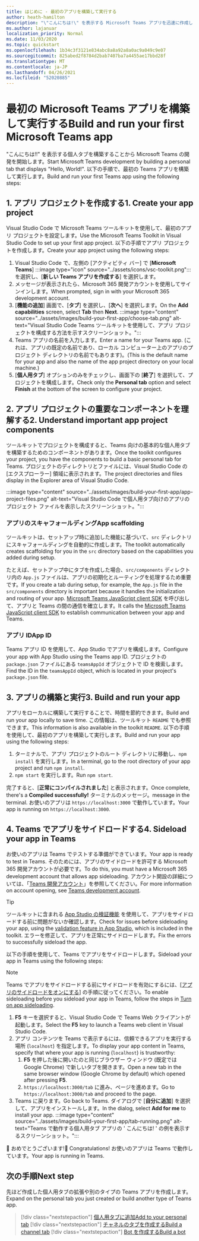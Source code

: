```yaml
---
title: はじめに - 最初のアプリを構築して実行する
author: heath-hamilton
description: "\"こんにちは!\" を表示する Microsoft Teams アプリを迅速に作成します。 Microsoft Teams のツールキットを使用したメッセージ。"
ms.author: lajanuar
localization_priority: Normal
ms.date: 11/03/2020
ms.topic: quickstart
ms.openlocfilehash: 1b34c3f3121e834abc8a8a92a8a0ac9a049c9e07
ms.sourcegitcommit: 825abed2f8784d2bab7407ba7a4455ae17bbd28f
ms.translationtype: MT
ms.contentlocale: ja-JP
ms.lasthandoff: 04/26/2021
ms.locfileid: "52020885"
---
```

# <a name="build-and-run-your-first-microsoft-teams-app"></a><span data-ttu-id="d7963-104">最初の Microsoft Teams アプリを構築して実行する</span><span class="sxs-lookup"><span data-stu-id="d7963-104">Build and run your first Microsoft Teams app</span></span>

<span data-ttu-id="d7963-105">"こんにちは!!" を表示する個人タブを構築することから Microsoft Teams の開発を開始します。</span><span class="sxs-lookup"><span data-stu-id="d7963-105">Start Microsoft Teams development by building a personal tab that displays "Hello, World!".</span></span>
<span data-ttu-id="d7963-106">以下の手順で、最初の Teams アプリを構築して実行します。</span><span class="sxs-lookup"><span data-stu-id="d7963-106">Build and run your first Teams app using the following steps:</span></span>

## <a name="1-create-your-app-project"></a><span data-ttu-id="d7963-107">1. アプリ プロジェクトを作成する</span><span class="sxs-lookup"><span data-stu-id="d7963-107">1. Create your app project</span></span>

<span data-ttu-id="d7963-108">Visual Studio Code で Microsoft Teams ツールキットを使用して、最初のアプリ プロジェクトを設定します。</span><span class="sxs-lookup"><span data-stu-id="d7963-108">Use the Microsoft Teams Toolkit in Visual Studio Code to set up your first app project.</span></span> <span data-ttu-id="d7963-109">以下の手順でアプリ プロジェクトを作成します。</span><span class="sxs-lookup"><span data-stu-id="d7963-109">Create your app project using the following steps:</span></span>

1. Visual Studio Code で、左側の [アクティビティ バー] で [**Microsoft Teams**] :::image type="icon" source="../assets/icons/vsc-toolkit.png"::: を選択し、[**新しい Teams アプリを作成する**] を選択します。
1. <span data-ttu-id="d7963-111">メッセージが表示されたら、Microsoft 365 開発アカウントを使用してサインインします。</span><span class="sxs-lookup"><span data-stu-id="d7963-111">When prompted, sign in with your Microsoft 365 development account.</span></span>
1. <span data-ttu-id="d7963-112">[**機能の追加**] 画面で、[**タブ**] を選択し、[**次へ**] を選択します。</span><span class="sxs-lookup"><span data-stu-id="d7963-112">On the **Add capabilities** screen, select **Tab** then **Next**.</span></span>
:::image type="content" source="../assets/images/build-your-first-app/choose-tab.png" alt-text="Visual Studio Code Teams ツールキットを使用して、アプリ プロジェクトを構成する方法を示すスクリーンショット。":::
1. <span data-ttu-id="d7963-114">Teams アプリの名前を入力します。</span><span class="sxs-lookup"><span data-stu-id="d7963-114">Enter a name for your Teams app.</span></span> <span data-ttu-id="d7963-115">(これは、アプリの既定の名前であり、ローカル コンピューター上のアプリのプロジェクト ディレクトリの名前でもあります)。</span><span class="sxs-lookup"><span data-stu-id="d7963-115">(This is the default name for your app and also the name of the app project directory on your local machine.)</span></span>
1. <span data-ttu-id="d7963-116">[**個人用タブ**] オプションのみをチェックし、画面下の [**終了**] を選択して、プロジェクトを構成します。</span><span class="sxs-lookup"><span data-stu-id="d7963-116">Check only the **Personal tab** option and select **Finish** at the bottom of the screen to configure your project.</span></span>

## <a name="2-understand-important-app-project-components"></a><span data-ttu-id="d7963-117">2. アプリ プロジェクトの重要なコンポーネントを理解する</span><span class="sxs-lookup"><span data-stu-id="d7963-117">2. Understand important app project components</span></span>

<span data-ttu-id="d7963-118">ツールキットでプロジェクトを構成すると、Teams 向けの基本的な個人用タブを構築するためのコンポーネントがあります。</span><span class="sxs-lookup"><span data-stu-id="d7963-118">Once the toolkit configures your project, you have the components to build a basic personal tab for Teams.</span></span> <span data-ttu-id="d7963-119">プロジェクトのディレクトリとファイルには、Visual Studio Code の [エクスプローラー] 領域に表示されます。</span><span class="sxs-lookup"><span data-stu-id="d7963-119">The project directories and files display in the Explorer area of Visual Studio Code.</span></span>

:::image type="content" source="../assets/images/build-your-first-app/app-project-files.png" alt-text="Visual Studio Code で個人用タブ向けのアプリのプロジェクト ファイルを表示したスクリーンショット。":::

### <a name="app-scaffolding"></a><span data-ttu-id="d7963-121">アプリのスキャフォールディング</span><span class="sxs-lookup"><span data-stu-id="d7963-121">App scaffolding</span></span>

<span data-ttu-id="d7963-122">ツールキットは、セットアップ時に追加した機能に基づいて、`src` ディレクトリにスキャフォールディングを自動的に作成します。</span><span class="sxs-lookup"><span data-stu-id="d7963-122">The toolkit automatically creates scaffolding for you in the `src` directory based on the capabilities you added during setup.</span></span>

<span data-ttu-id="d7963-123">たとえば、セットアップ中にタブを作成した場合、`src/components` ディレクトリ内の `App.js` ファイルは、アプリの初期化とルーティングを処理するため重要です。</span><span class="sxs-lookup"><span data-stu-id="d7963-123">If you create a tab during setup, for example, the `App.js` file in the `src/components` directory is important because it handles the initialization and routing of your app.</span></span> <span data-ttu-id="d7963-124">[Microsoft Teams JavaScript client SDK](../tabs/how-to/using-teams-client-sdk.md) を呼び出して、アプリと Teams の間の通信を確立します。</span><span class="sxs-lookup"><span data-stu-id="d7963-124">It calls the [Microsoft Teams JavaScript client SDK](../tabs/how-to/using-teams-client-sdk.md) to establish communication between your app and Teams.</span></span>

### <a name="app-id"></a><span data-ttu-id="d7963-125">アプリ ID</span><span class="sxs-lookup"><span data-stu-id="d7963-125">App ID</span></span>

<span data-ttu-id="d7963-126">Teams アプリ ID を使用して、App Studio でアプリを構成します。</span><span class="sxs-lookup"><span data-stu-id="d7963-126">Configure your app with App Studio using the Teams app ID.</span></span> <span data-ttu-id="d7963-127">プロジェクトの `package.json` ファイルにある `teamsAppId` オブジェクトで ID を検索します。</span><span class="sxs-lookup"><span data-stu-id="d7963-127">Find the ID in the `teamsAppId` object, which is located in your project's `package.json` file.</span></span>

## <a name="3-build-and-run-your-app"></a><span data-ttu-id="d7963-128">3. アプリの構築と実行</span><span class="sxs-lookup"><span data-stu-id="d7963-128">3. Build and run your app</span></span>

<span data-ttu-id="d7963-129">アプリをローカルに構築して実行することで、時間を節約できます。</span><span class="sxs-lookup"><span data-stu-id="d7963-129">Build and run your app locally to save time.</span></span> <span data-ttu-id="d7963-130">この情報は、ツールキット `README` でも参照できます。</span><span class="sxs-lookup"><span data-stu-id="d7963-130">This information is also available in the toolkit `README`.</span></span> <span data-ttu-id="d7963-131">以下の手順を使用して、最初のアプリを構築して実行します。</span><span class="sxs-lookup"><span data-stu-id="d7963-131">Build and run your app using the following steps:</span></span>

1. <span data-ttu-id="d7963-132">ターミナルで、アプリ プロジェクトのルート ディレクトリに移動し、`npm install` を実行します。</span><span class="sxs-lookup"><span data-stu-id="d7963-132">In a terminal, go to the root directory of your app project and run `npm install`.</span></span>
1. <span data-ttu-id="d7963-133">`npm start` を実行します。</span><span class="sxs-lookup"><span data-stu-id="d7963-133">Run `npm start`.</span></span>

<span data-ttu-id="d7963-134">完了すると、[**正常にコンパイルされました**] と表示されます。</span><span class="sxs-lookup"><span data-stu-id="d7963-134">Once complete, there's a **Compiled successfully!**</span></span> <span data-ttu-id="d7963-135">ターミナルのメッセージ。</span><span class="sxs-lookup"><span data-stu-id="d7963-135">message in the terminal.</span></span> <span data-ttu-id="d7963-136">お使いのアプリは `https://localhost:3000` で動作しています。</span><span class="sxs-lookup"><span data-stu-id="d7963-136">Your app is running on `https://localhost:3000`.</span></span>

## <a name="4-sideload-your-app-in-teams"></a><span data-ttu-id="d7963-137">4. Teams でアプリをサイドロードする</span><span class="sxs-lookup"><span data-stu-id="d7963-137">4. Sideload your app in Teams</span></span>

<span data-ttu-id="d7963-138">お使いのアプリは Teams でテストする準備ができています。</span><span class="sxs-lookup"><span data-stu-id="d7963-138">Your app is ready to test in Teams.</span></span> <span data-ttu-id="d7963-139">そのためには、アプリのサイドロードを許可する Microsoft 365 開発アカウントが必要です。</span><span class="sxs-lookup"><span data-stu-id="d7963-139">To do this, you must have a Microsoft 365 development account that allows app sideloading.</span></span> <span data-ttu-id="d7963-140">アカウント開設の詳細については、「[Teams 開発アカウント](../build-your-first-app/build-first-app-overview.md#set-up-your-development-account)」を参照してください。</span><span class="sxs-lookup"><span data-stu-id="d7963-140">For more information on account opening, see [Teams development account](../build-your-first-app/build-first-app-overview.md#set-up-your-development-account).</span></span> 

> [!TIP]
> <span data-ttu-id="d7963-141">ツールキットに含まれる [App Studio の検証機能](../concepts/deploy-and-publish/appsource/prepare/submission-checklist.md#teams-app-validation-tool) を使用して、アプリをサイドロードする前に問題がないか確認します。</span><span class="sxs-lookup"><span data-stu-id="d7963-141">Check for issues before sideloading your app, using the [validation feature in App Studio](../concepts/deploy-and-publish/appsource/prepare/submission-checklist.md#teams-app-validation-tool), which is included in the toolkit.</span></span> <span data-ttu-id="d7963-142">エラーを修正して、アプリを正常にサイドロードします。</span><span class="sxs-lookup"><span data-stu-id="d7963-142">Fix the errors to successfully sideload the app.</span></span>

<span data-ttu-id="d7963-143">以下の手順を使用して、Teams でアプリをサイドロードします。</span><span class="sxs-lookup"><span data-stu-id="d7963-143">Sideload your app in Teams using the following steps:</span></span>

> [!NOTE]
> <span data-ttu-id="d7963-144">Teams でアプリをサイドロードする前にサイドロードを有効にするには、[[アプリのサイドロードをオンにする](../concepts/build-and-test/prepare-your-o365-tenant.md#enable-custom-teams-apps-and-turn-on-custom-app-uploading)] の手順に従ってください。</span><span class="sxs-lookup"><span data-stu-id="d7963-144">To enable sideloading before you sideload your app in Teams, follow the steps in [Turn on app sideloading](../concepts/build-and-test/prepare-your-o365-tenant.md#enable-custom-teams-apps-and-turn-on-custom-app-uploading).</span></span>

1. <span data-ttu-id="d7963-145">**F5** キーを選択すると、Visual Studio Code で Teams Web クライアントが起動します。</span><span class="sxs-lookup"><span data-stu-id="d7963-145">Select the **F5** key to launch a Teams web client in Visual Studio Code.</span></span>
1. <span data-ttu-id="d7963-146">アプリ コンテンツを Teams で表示するには、信頼できるアプリを実行する場所 (`localhost`) を指定します。</span><span class="sxs-lookup"><span data-stu-id="d7963-146">To display your app content in Teams, specify that where your app is running (`localhost`) is trustworthy:</span></span>
   1. <span data-ttu-id="d7963-147">**F5** を押した後に開いたのと同じブラウザー ウィンドウ (既定では Google Chrome) で新しいタブを開きます。</span><span class="sxs-lookup"><span data-stu-id="d7963-147">Open a new tab in the same browser window (Google Chrome by default) which opened after pressing **F5**.</span></span>
   1. <span data-ttu-id="d7963-148">`https://localhost:3000/tab` に進み、ページを進めます。</span><span class="sxs-lookup"><span data-stu-id="d7963-148">Go to `https://localhost:3000/tab` and proceed to the page.</span></span>
1. <span data-ttu-id="d7963-149">Teams に戻ります。</span><span class="sxs-lookup"><span data-stu-id="d7963-149">Go back to Teams.</span></span> <span data-ttu-id="d7963-150">ダイアログで [**自分に追加**] を選択して、アプリをインストールします。</span><span class="sxs-lookup"><span data-stu-id="d7963-150">In the dialog, select **Add for me** to install your app.</span></span>
:::image type="content" source="../assets/images/build-your-first-app/tab-running.png" alt-text="Teams で動作する個人用タブ アプリの ' こんにちは! ' の例を表示するスクリーンショット。":::

<span data-ttu-id="d7963-152">🎉 おめでとうございます!</span><span class="sxs-lookup"><span data-stu-id="d7963-152">🎉 Congratulations!</span></span> <span data-ttu-id="d7963-153">お使いのアプリは Teams で動作しています。</span><span class="sxs-lookup"><span data-stu-id="d7963-153">Your app is running in Teams.</span></span>

## <a name="next-step"></a><span data-ttu-id="d7963-154">次の手順</span><span class="sxs-lookup"><span data-stu-id="d7963-154">Next step</span></span>

<span data-ttu-id="d7963-155">先ほど作成した個人用タブの拡張や別のタイプの Teams アプリを作成します。</span><span class="sxs-lookup"><span data-stu-id="d7963-155">Expand on the personal tab you just created or build another type of Teams app.</span></span>

> [!div class="nextstepaction"]
> [<span data-ttu-id="d7963-156">個人用タブに追加</span><span class="sxs-lookup"><span data-stu-id="d7963-156">Add to your personal tab</span></span>](../build-your-first-app/build-personal-tab.md)
> [!div class="nextstepaction"]
> [<span data-ttu-id="d7963-157">チャネルのタブを作成する</span><span class="sxs-lookup"><span data-stu-id="d7963-157">Build a channel tab</span></span>](../build-your-first-app/build-channel-tab.md)
> [!div class="nextstepaction"]
> [<span data-ttu-id="d7963-158">Bot を作成する</span><span class="sxs-lookup"><span data-stu-id="d7963-158">Build a bot</span></span>](../build-your-first-app/build-bot.md)

